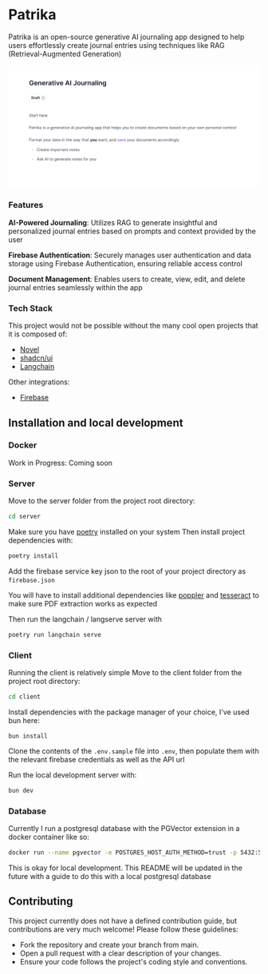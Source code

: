 # Patrika

Patrika is an open-source generative AI journaling app designed to help users effortlessly create journal entries using techniques like RAG (Retrieval-Augmented Generation)

![Patrika Sample Image](./assets/sample.png)

### Features

**AI-Powered Journaling**: Utilizes RAG to generate insightful and personalized journal entries based on prompts and context provided by the user

**Firebase Authentication**: Securely manages user authentication and data storage using Firebase Authentication, ensuring reliable access control

**Document Management**: Enables users to create, view, edit, and delete journal entries seamlessly within the app

### Tech Stack

This project would not be possible without the many cool open projects that it is composed of:

- [Novel](https://github.com/steven-tey/novel)
- [shadcn/ui](https://ui.shadcn.com/)
- [Langchain](https://www.langchain.com/)

Other integrations:
- [Firebase](https://firebase.google.com/)

## Installation and local development

### Docker

Work in Progress: Coming soon

### Server

Move to the server folder from the project root directory:

```bash
cd server
```

Make sure you have [poetry](https://python-poetry.org/) installed on your system
Then install project dependencies with:

```bash
poetry install
```

Add the firebase service key json to the root of your project directory as `firebase.json`

You will have to install additional dependencies like [poppler](https://poppler.freedesktop.org/) and [tesseract](https://pypi.org/project/pytesseract/) to make sure PDF extraction works as expected

Then run the langchain / langserve server with

```bash
poetry run langchain serve
```

### Client

Running the client is relatively simple
Move to the client folder from the project root directory:

```bash
cd client
```

Install dependencies with the package manager of your choice, I've used bun here:

```
bun install
```

Clone the contents of the `.env.sample` file into `.env`, then populate them with the relevant firebase credentials as well as the API url

Run the local development server with:

```bash
bun dev
```

### Database

Currently I run a postgresql database with the PGVector extension in a docker container like so:

```bash
docker run --name pgvector -e POSTGRES_HOST_AUTH_METHOD=trust -p 5432:5432 -d ankane/pgvector
```

This is okay for local development. This README will be updated in the future with a guide to do this with a local postgresql database

## Contributing

This project currently does not have a defined contribution guide, but contributions are very much welcome! Please follow these guidelines:

- Fork the repository and create your branch from main.
- Open a pull request with a clear description of your changes.
- Ensure your code follows the project's coding style and conventions.
